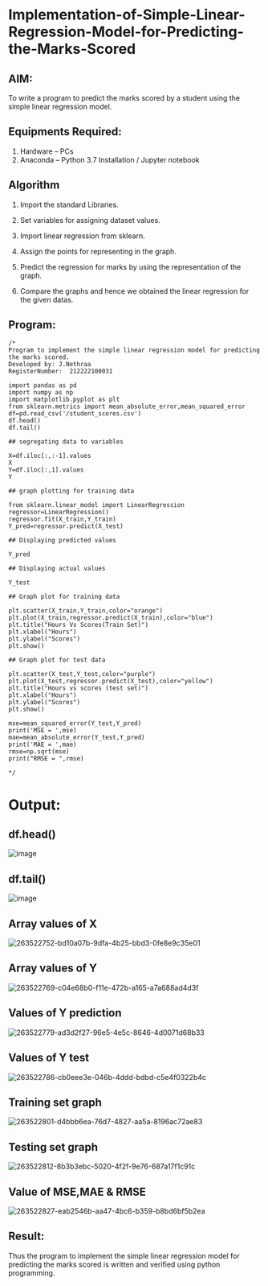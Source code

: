 # Implementation-of-Simple-Linear-Regression-Model-for-Predicting-the-Marks-Scored

## AIM:
To write a program to predict the marks scored by a student using the simple linear regression model.

## Equipments Required:
1. Hardware – PCs
2. Anaconda – Python 3.7 Installation / Jupyter notebook

## Algorithm
1. Import the standard Libraries.

2. Set variables for assigning dataset values.

3. Import linear regression from sklearn.

4. Assign the points for representing in the graph.

5. Predict the regression for marks by using the representation of the graph.

6. Compare the graphs and hence we obtained the linear regression for the given datas.

## Program:
```
/*
Program to implement the simple linear regression model for predicting the marks scored.
Developed by: J.Nethraa
RegisterNumber:  212222100031

import pandas as pd
import numpy as np
import matplotlib.pyplot as plt
from sklearn.metrics import mean_absolute_error,mean_squared_error
df=pd.read_csv('/student_scores.csv')
df.head()
df.tail()

## segregating data to variables

X=df.iloc[:,:-1].values
X
Y=df.iloc[:,1].values
Y

## graph plotting for training data

from sklearn.linear_model import LinearRegression
regressor=LinearRegression()
regressor.fit(X_train,Y_train)
Y_pred=regressor.predict(X_test)

## Displaying predicted values

Y_pred

## Displaying actual values

Y_test

## Graph plot for training data

plt.scatter(X_train,Y_train,color="orange")
plt.plot(X_train,regressor.predict(X_train),color="blue")
plt.title("Hours Vs Scores(Train Set)")
plt.xlabel("Hours")
plt.ylabel("Scores")
plt.show()

## Graph plot for test data

plt.scatter(X_test,Y_test,color="purple")
plt.plot(X_test,regressor.predict(X_test),color="yellow")
plt.title("Hours vs scores (test set)")
plt.xlabel("Hours")
plt.ylabel("Scores")
plt.show()

mse=mean_squared_error(Y_test,Y_pred)
print('MSE = ',mse)
mae=mean_absolute_error(Y_test,Y_pred)
print('MAE = ',mae)
rmse=np.sqrt(mse)
print("RMSE = ",rmse)

*/
```

# Output:

## df.head()


![image](https://github.com/Nethraa24/Implementation-of-Simple-Linear-Regression-Model-for-Predicting-the-Marks-Scored/assets/121215786/9981556d-df28-4f86-a047-c6c653845fc2)

## df.tail()


![image](https://github.com/Nethraa24/Implementation-of-Simple-Linear-Regression-Model-for-Predicting-the-Marks-Scored/assets/121215786/d96c4947-c0f9-40a1-a6dc-6b4dee09f73e)

## Array values of X
![263522752-bd10a07b-9dfa-4b25-bbd3-0fe8e9c35e01](https://github.com/Nethraa24/Implementation-of-Simple-Linear-Regression-Model-for-Predicting-the-Marks-Scored/assets/121215786/f37167f0-4bb6-47c1-a19a-a10f72d722b1)

## Array values of Y
![263522769-c04e68b0-f11e-472b-a165-a7a688ad4d3f](https://github.com/Nethraa24/Implementation-of-Simple-Linear-Regression-Model-for-Predicting-the-Marks-Scored/assets/121215786/a0b7d5a0-348e-4e68-b083-8ed61e1624c8)

## Values of Y prediction
![263522779-ad3d2f27-96e5-4e5c-8646-4d0071d68b33](https://github.com/Nethraa24/Implementation-of-Simple-Linear-Regression-Model-for-Predicting-the-Marks-Scored/assets/121215786/8452b485-a423-4090-8c58-fd588dc2eacc)

## Values of Y test
![263522786-cb0eee3e-046b-4ddd-bdbd-c5e4f0322b4c](https://github.com/Nethraa24/Implementation-of-Simple-Linear-Regression-Model-for-Predicting-the-Marks-Scored/assets/121215786/ee8bfdf3-6b0b-44bb-87b2-bb3df3641826)

## Training set graph
![263522801-d4bbb6ea-76d7-4827-aa5a-8196ac72ae83](https://github.com/Nethraa24/Implementation-of-Simple-Linear-Regression-Model-for-Predicting-the-Marks-Scored/assets/121215786/013b0ec6-5c3b-4e73-a828-7a1d5184883f)

## Testing set graph
![263522812-8b3b3ebc-5020-4f2f-9e76-687a17f1c91c](https://github.com/Nethraa24/Implementation-of-Simple-Linear-Regression-Model-for-Predicting-the-Marks-Scored/assets/121215786/d24b8d1f-48d9-4975-8d84-af280687d182)

## Value of MSE,MAE & RMSE
![263522827-eab2546b-aa47-4bc6-b359-b8bd6bf5b2ea](https://github.com/Nethraa24/Implementation-of-Simple-Linear-Regression-Model-for-Predicting-the-Marks-Scored/assets/121215786/e5c86c86-2ea5-4c17-ae23-fa749dddda3f)


## Result:
Thus the program to implement the simple linear regression model for predicting the marks scored is written and verified using python programming.
